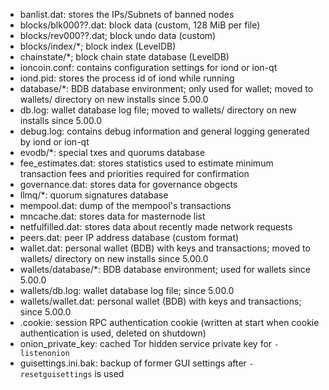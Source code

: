 
* banlist.dat: stores the IPs/Subnets of banned nodes
* blocks/blk000??.dat: block data (custom, 128 MiB per file)
* blocks/rev000??.dat; block undo data (custom)
* blocks/index/*; block index (LevelDB)
* chainstate/*; block chain state database (LevelDB)
* ioncoin.conf: contains configuration settings for iond or ion-qt
* iond.pid: stores the process id of iond while running
* database/*: BDB database environment; only used for wallet; moved to wallets/ directory on new installs since 5.00.0
* db.log: wallet database log file; moved to wallets/ directory on new installs since 5.00.0
* debug.log: contains debug information and general logging generated by iond or ion-qt
* evodb/*: special txes and quorums database
* fee_estimates.dat: stores statistics used to estimate minimum transaction fees and priorities required for confirmation
* governance.dat: stores data for governance obgects
* llmq/*: quorum signatures database
* mempool.dat: dump of the mempool's transactions
* mncache.dat: stores data for masternode list
* netfulfilled.dat: stores data about recently made network requests
* peers.dat: peer IP address database (custom format)
* wallet.dat: personal wallet (BDB) with keys and transactions; moved to wallets/ directory on new installs since 5.00.0
* wallets/database/*: BDB database environment; used for wallets since 5.00.0
* wallets/db.log: wallet database log file; since 5.00.0
* wallets/wallet.dat: personal wallet (BDB) with keys and transactions; since 5.00.0
* .cookie: session RPC authentication cookie (written at start when cookie authentication is used, deleted on shutdown)
* onion_private_key: cached Tor hidden service private key for `-listenonion`
* guisettings.ini.bak: backup of former GUI settings after `-resetguisettings` is used

